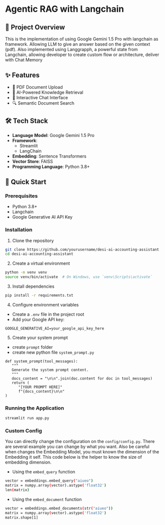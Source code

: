 # Agentic RAG with Langchain

## 🌟 Project Overview

This is the implementation of using Google Gemini 1.5 Pro with langchain as framework. Allowing LLM to give an answer based on the given context (pdf). Also implemented using Langgrapph, a powerful state from Langchain, allowing developer to create custom flow or architecture, deliver with Chat Memory

## ✨ Features

- 📄 PDF Document Upload
- 🤖 AI-Powered Knowledge Retrieval
- 💬 Interactive Chat Interface
- 🔍 Semantic Document Search

## 🛠 Tech Stack

- **Language Model**: Google Gemini 1.5 Pro
- **Framework**: 
  - Streamlit
  - LangChain
- **Embedding**: Sentence Transformers
- **Vector Store**: FAISS
- **Programming Language**: Python 3.8+

## 🚀 Quick Start

### Prerequisites

- Python 3.8+
- Langchain
- Google Generative AI API Key

### Installation

1. Clone the repository
```bash
git clone https://github.com/yourusername/desi-ai-accounting-assistant.git
cd desi-ai-accounting-assistant
```

2. Create a virtual environment
```bash
python -m venv venv
source venv/bin/activate  # On Windows, use `venv\Scripts\activate`
```

3. Install dependencies
```bash
pip install -r requirements.txt
```

4. Configure environment variables
- Create a `.env` file in the project root
- Add your Google API key:
```
GOOGLE_GENERATIVE_AI=your_google_api_key_here
```
5. Create your system prompt
- create `prompt` folder
- create new python file `system_prompt.py`
```
def system_prompt(tool_messages):
   """
   Generate the system prompt content.
   """
   docs_content = "\n\n".join(doc.content for doc in tool_messages)
   return (
      "[YOUR PROMPT HERE]"
      f"{docs_content}\n\n"
)
```

### Running the Application

```bash
streamlit run app.py
```
### Custom Config
You can directly change the configuration on the `config/config.py`. There are several example you can change by what you want. Also be careful when changes the Embedding Model, you must known the dimension of the Embedding it self. This code below is the helper to know the size of embedding dimension.
- Using the `embed_query` function
```bash
vector = embeddings.embed_query("aiueo")
matrix = numpy.array(vector).astype('float32')
len(matrix)
```
- Using the `embed_document` function
```bash
vector = embeddings.embed_documents(str("aiueo"))
matrix = numpy.array(vector).astype('float32')
matrix.shape[1]
```